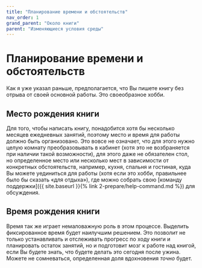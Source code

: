 ```yaml
---
title: "Планирование времени и обстоятельств"
nav_order: 1
grand_parent: "Около книги"
parent: "Изменяющиеся условия среды"
---
```


# Планирование времени и обстоятельств

Как я уже указал раньше, предполагается, что Вы пишете книгу без
отрыва от своей основной работы.  Это своеобразное хобби.

## Место рождения книги

Для того, чтобы написать книгу, понадобится хотя бы несколько месяцев
ежедневных занятий, поэтому место и время для работы должно быть
организовано.  Это вовсе не означает, что для этого нужно целую
комнату преобразовывать в кабинет (хотя это не возбраняется при
наличии такой возможности), для этого даже не обязателен стол, но
определенное место или несколько мест в зависимости от конкретных
обстоятельств, например, кухня, спальня и гостиная, куда Вы можете
уединиться для работы (хотя если это хобби, правильнее было бы сказать
«для отдыха»), где можно собрать свою [команду поддержки]({{ site.baseurl }}{% link 2-prepare/help-command.md %}) для
обсуждения.

## Время рождения книги

Время так же играет немаловажную роль в этом процессе.  Выделить
фиксированное время будет наилучшим решением.  Это позволит не только
устанавливать и отслеживать прогресс по ходу книги и планировать
остаток занятий, но и подготовит мозг к работе над книгой, если Вы
будете знать, что будете делать это сегодня после ужина.  Можете не
сомневаться, определенная доля вдохновения *точно* будет.
